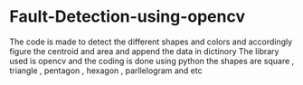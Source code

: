 # Fault-Detection-using-opencv
The code is made to detect the different shapes and colors and accordingly figure the centroid and area and append the data in dictinory
The library used is opencv and the coding is done using python
the shapes are square , triangle , pentagon , hexagon , parllelogram and etc
